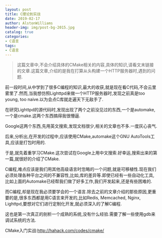 ```yaml
---
layout: post
title: C理论到实战
date: 2019-02-17
author: AlstonWilliams
header-img: img/post-bg-2015.jpg
catalog: true
categories:
- C语言
tags:
- C语言
---
```

> 这篇文章中,不会介绍具体的CMake相关的内容,具体的知识,请看文末链接的文章.这篇文章,介绍的是我在打算从头构建一个HTTP服务器时,遇到的问题.

前一段时间,从<Beginning LInux Programming>中学到了很多C编程的知识,最大的收获,就是现在看C代码,不会云里雾里了.然而,当我想仿照Lighttpd来做一个HTTP服务器时,发现之前真是too young, too naive.以为会点C库就走遍天下无敌手了.

在研究Lighttpd的源代码时,发现出现了两个之前没见过的东西,一个是automake,一个是cmake.这两个东西搞得我很懵逼.

Google这两个东西,先用英文搜索,发现文档很少,相关的文章也不多.一度灰心丧气.

后来,分析出,在开发的过程中,应该使用CMake,automake这个GNU AutoTools工具,应该是打包时用的.

于是,就先着重学习CMake.这次尝试在Google上用中文搜索.好幸运,搜索出来的第一篇,就很好的介绍了CMake.

C编程,难点应该是我们用其他高级语言时忽略的一个问题,就是可移植性.现在我们必须处理各种平台之间的不兼容性,比如,库的差异等.即使已经有一些自动化工具,比如上面的Automake已经帮我们做了好多工作,我们开发起来,还是有些困难的.

而C编程,却是现在我必须要学会的一个语言.除去之前的文章介绍的那些原因,更重要的是,很多东西都是用C语言来开发的,比如Redis, Memcached,  Nginx, Lighttpd,要想对它们进行定制化开发,就必须深入的了解C编程.

这也是第一次真正的剖析一个成熟的系统,没有什么经验.需要了解一些使用gdb来调试系统的方法.

CMake入门实战:http://hahack.com/codes/cmake/
